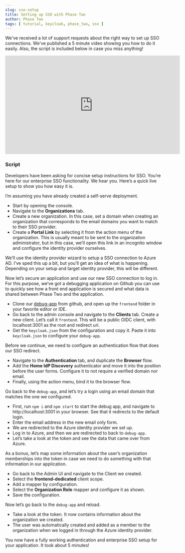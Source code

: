 ```yaml
---
slug: sso-setup
title: Setting up SSO with Phase Two
author: Phase Two
tags: [ tutorial, keycloak, phase_two, sso ]
---
```


We've received a lot of support requests about the right way to set up SSO connections. We've published a 5 minute video showing you how to do it easily. Also, the script is included below in case you miss anything!

<iframe width="560" height="315" src="https://youtu.be/wAeT07JGhOI" title="YouTube video player" frameborder="0" allow="accelerometer; autoplay; clipboard-write; encrypted-media; gyroscope; picture-in-picture" allowfullscreen></iframe>

### Script
Developers have been asking for concise setup instructions for SSO. You’re here for our enterprise SSO functionality. We hear you. Here’s a quick live setup to show you how easy it is.

I’m assuming you have already created a self-serve deployment. 
- Start by opening the console. 
- Navigate to the **Organizations** tab. 
- Create a new organization. In this case, set a domain when creating an organization that corresponds to the email domains you want to match to their SSO provider.
- Create a **Portal Link** by selecting it from the action menu of the organization. This is usually meant to be sent to the organization administrator, but in this case, we’ll open this link in an incognito window and configure the identity provider ourselves.

We’ll use the identity provider wizard to setup a SSO connection to Azure AD. I’ve sped this up a bit, but you’ll get an idea of what is happening. Depending on your setup and target identity provider, this will be different.

Now let’s secure an application and use our new SSO connection to log in. For this purpose, we’ve got a debugging application on Github you can use to quickly see how a front end application is secured and what data is shared between Phase Two and the application.
- Clone our [debug-app](https://github.com/p2-inc/debug-app) from github, and open up the `frontend` folder in your favorite editor or IDE.
- Go back to the admin console and navigate to the **Clients** tab. Create a new client. Let’s call it `frontend`. This will be a public OIDC client, with localhost:3001 as the root and redirect uri.
- Get the `keycloak.json` from the configuration and copy it. Paste it into `keycloak.json` to configure your `debug-app`.

Before we continue, we need to configure an authentication flow that does our SSO redirect.
- Navigate to the **Authentication** tab, and duplicate the **Browser** flow. 
- Add the **Home IdP Discovery** authenticator and move it into the position before the user forms. Configure it to not require a verified domain nor email.
- Finally, using the action menu, bind it to the browser flow.

Go back to the `debug-app`, and let’s try a login using an email domain that matches the one we configured.
- First, run `npm i` and `npm start` to start the debug app, and navigate to http://localhost:3001 in your browser. See that it redirects to the default login.
- Enter the email address in the new email only form.
- We are redirected to the Azure identity provider we set up.
- Log in to Azure, and then we are redirected to back to `debug-app`.
- Let’s take a look at the token and see the data that came over from Azure.

As a bonus, let’s map some information about the user’s organization memberships into the token in case we need to do something with that information in our application.
- Go back to the Admin UI and navigate to the Client we created.
- Select the **frontend-dedicated** client scope.
- Add a mapper by configuration.
- Select the **Organization Role** mapper and configure it as shown.
- Save the configuration.

Now let’s go back to the `debug-app` and reload. 
- Take a look at the token. It now contains information about the organization we created. 
- The user was automatically created and added as a member to the organization when we logged in through the Azure identity provider. 

You now have a fully working authentication and enterprise SSO setup for your application. It took about 5 minutes!
